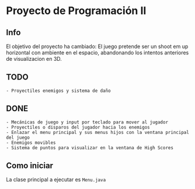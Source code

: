 # Proyecto de Programación II

## Info
El objetivo del proyecto ha cambiado:
El juego pretende ser un shoot em up horizontal con ambiente en el espacio, abandonando los intentos anteriores de visualizacion en 3D.

## TODO

    - Proyectiles enemigos y sistema de daño
    
    


## DONE

    - Mecánicas de juego y input por teclado para mover al jugador
    - Proyectiles o disparos del jugador hacia los enemigos 
    - Enlazar el menu principal y sus menus hijos con la ventana principal del juego
    - Enemigos movibles
    - Sistema de puntos para visualizar en la ventana de High Scores

## Como iniciar
La clase principal a ejecutar es `Menu.java`
